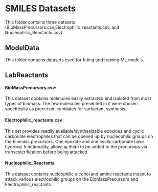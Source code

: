# SMILES Datasets
This folder contains three datasets (BioMassPrecursors.csv,Electrophilic_reactants.csv, and Nucleophilic_Reactants.csv).

## ModelData
This folder contains datasets used for fitting and training ML models.

## LabReactants
#### BioMassPrecursors.csv:
This dataset contains molecules easily extracted and isolated from most types of biomass. The few molecules presented in it were chosen specifically as precursor-canidates for surfactant synthesis.
#### Electrophilic_reactants.csv:
This set provides readily available/synthesizable epoxides and cyclic carbonate electrophiles that can be opened up by nucleophilic groups on the biomass precursors. One epoxide and one cyclic carbonate have hydroxyl functionality, allowing them to be added to the precursors via transesterification before being attacked.
#### Nucleophilic_Reactants
This dataset contains nucleophilic alcohol and amine reactants meant to attack various electrophilic groups on the BioMassPrecursors and Electrophilic_reactants.
